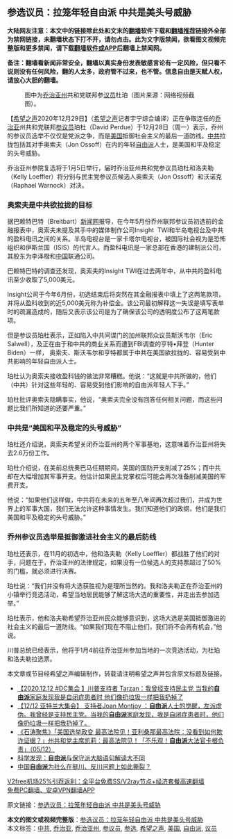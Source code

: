  <h2>参选议员：拉笼年轻自由派 中共是美头号威胁</h2> <p class="notice"><b>大陆网友注意：本文中的链接除此处和文末的<a href="https://github.com/bannedbook/fanqiang" >翻墙</a>软件下载和<a href="https://github.com/killgcd/justmysocks/blob/master/README.md">翻墙推荐</a>链接外全部为禁网链接，未翻墙状态下打不开，请勿点击。此为文字版禁闻，欲看图文视频完整版和更多禁闻，请下载<a href="https://github.com/bannedbook/fanqiang">翻墙软件或APP</a>后翻墙上禁闻网。</p><p>备注：翻墙看新闻非常安全，翻墙以真实身份发表敏感言论有一定风险，但只看不说则没有任何风险，翻的人太多，政府管不过来，也不管。信息自由是天赋人权，请放心大胆的翻墙。</b></p>  <div class="entry"> <figure> <p><figcaption>图中为<a href="https://www.bannedbook.org/bnews/tag/%e4%b9%94%e6%b2%bb%e4%ba%9a%e5%b7%9e/" class="st_tag internal_tag" rel="tag" title="标签 乔治亚州 下的日志">乔治亚州</a>共和党联邦参<a href="https://www.bannedbook.org/bnews/tag/%e8%ae%ae%e5%91%98/" class="st_tag internal_tag" rel="tag" title="标签 议员 下的日志">议员</a>杜珀（图片来源：网络视频截图）。</figcaption></figure> <p>【<span class='wp_keywordlink_affiliate'><a href="https://www.soundofhope.org" title="希望之声" target="_blank">希望之声</a></span>2020年12月29日】（<a href="https://www.bannedbook.org/bnews/tag/%e5%b8%8c%e6%9c%9b%e4%b9%8b%e5%a3%b0/" class="st_tag internal_tag" rel="tag" title="标签 希望之声 下的日志">希望之声</a>记者宇宁综合编译）正在争取连任的<a href="https://www.bannedbook.org/bnews/tag/%E4%B9%94%E6%B2%BB%E4%BA%9A/" class="st_tag internal_tag" rel="tag" title="标签 乔治亚 下的日志">乔治亚</a>州共和党联邦<a href="https://www.bannedbook.org/bnews/tag/%e5%8f%82%e8%ae%ae%e5%91%98/" class="st_tag internal_tag" rel="tag" title="标签 参议员 下的日志">参议员</a>珀杜（David Perdue）于12月28日（周一）表示，乔州的参议员选举不仅仅是党派之争，而是<a href="https://www.bannedbook.org/bnews/tag/%e7%be%8e%e5%9b%bd/" class="st_tag internal_tag" rel="tag" title="标签 美国 下的日志">美国</a>抵御社会主义的最后一道防线。<a href="https://www.bannedbook.org/bnews/tag/%e4%b8%ad%e5%85%b1/" class="st_tag internal_tag" rel="tag" title="标签 中共 下的日志">中共</a>拉拢包括其对手奥索夫（Jon Ossoff）在内的年轻<a href="https://www.bannedbook.org/bnews/tag/%E8%87%AA%E7%94%B1%E6%B4%BE/" class="st_tag internal_tag" rel="tag" title="标签 自由派 下的日志">自由派</a>人士，是美国和平及稳定的头号威胁。  </p> <p>乔治亚州参院复选将于1月5日举行，届时乔治亚州共和党参议员珀杜和洛夫勒（Kelly Loeffler）将分别与民主党参议员候选人奥索夫（Jon Ossoff）和沃诺克（Raphael Warnock）对决。</p> <h3>奥索夫是中共欲拉拢的目标</h3> <p>据巴赖特巴特（Breitbart）<span class='wp_keywordlink_affiliate'><a href="https://www.bannedbook.org/" title="新闻网">新闻网</a></span>报导，在今年5月份乔州联邦参议员初选前的金融报表中，奥索夫未提及其手中的媒体制作公司Insight  TWI和半岛电视台及中共的盈科电讯之间的关系。半岛电视台是一家卡塔尔电视台，被国际社会视为是恐怖组织和伊斯兰国（ISIS）的代言人。而盈科电讯是一家总部在香港的建制派公司，其股东为李泽楷和<span class='wp_keywordlink_affiliate'><a href="https://www.bannedbook.org/" title="中国" target="_blank">中国</a></span>联通公司。 </p> <p>巴赖特巴特的调查还发现，奥索夫的Insight TWI在过去两年中，从中共的盈科电讯至少收取了5,000美元。</p>  <p>Insight公司于今年6月份，初选结束后将突然在其金融报表中填上了这两笔款项，并将从盈科收到的近5,000美元称为补偿金。该公司最初解释这一失误是填写表单时的疏漏造成的，随后又表示该公司是为了确保该公司的透明度公布了这两笔款项。</p> <p>但是参议员珀杜表示，正如陷入中共间谍门的加州联邦众议员斯沃韦尔（Eric Salwell），及正在由于和中共的商业关系而遭到FBI调查的亨特•拜登（Hunter Biden）一样， 奥索夫、斯沃韦尔和亨特都属于中共在美国欲拉拢的、容易受到中共影响的年轻自由派人士。 </p> <p>珀杜认为奥索夫接收盈科钱的做法非常糟糕。他说：“这就是中共所做的，他们（中共）针对这些年轻的、容易受到他们影响的自由派年轻人下手。”</p> <p>珀杜批评奥索夫隐瞒事实，他说，“奥索夫完全没有回答任何相关问题，而这些问题比我们所知道的还要严重。”</p>  <h3>中共是“美国和平及稳定的头号威胁”</h3> <p>珀杜还介绍说，奥索夫希望关闭乔治亚州的两个军事基地，这意味着乔治亚州将失去2.6万份工作。</p> <p>珀杜介绍说，在美前总统奥巴马任期期间，美国的国防开支削减了25%；而中共却在大幅增加其军事开支。他估计如果民主党掌权后可能会再次准备削减美国的军费开支。</p> <p>他说：“如果他们这样做，中共将在未来的五年至八年间再次超过我们，并成为世界上的军事大国，我们无法允许这种事情发生。我们知道他们的政纲，他们是我们美国和平及稳定的头号威胁。”</p> <h3>乔州参议员选举是抵御激进社会主义的最后防线</h3> <p>珀杜还表示，在11月的初选中，他和洛夫勒（Kelly Loeffler）都战胜了他们的对手，问题在于，乔治亚州的法律规定，如果没有一位候选人的支持票超过了50%的门槛，就必须进行决赛。</p>  <p>珀杜说：“我们并没有将大选获胜视为是理所当然的。我和洛夫勒正在乔治亚州的小镇举行竞选活动，希望当地居民能够了解这场大选的重要性，并走出去参加选举。”</p> <p>珀杜表示，他和洛夫勒希望乔治亚州民众能够意识到，这场大选是美国抵御激进的社会主义的最后一道防线。“如果我们现在不阻止他们，我们将不会再有机会，”他说。</p> <p>川普总统已经表示，他将于1月4前往乔治亚州参加当地的一次竞选活动，为杜珀和洛夫勒拉选票。</p> <p>本文章或节目经希望之声编辑制作，转载请注明希望之声并包含原文标题及链接。</p>  <ul class='op-related-articles' title='相关阅读'> <li><a href='https://www.bannedbook.org/bnews/bannedvideo/20201218/1450111.html' target='_blank'>【2020.12.12 #DC集会 】川普支持者 Tarzan：我曾经支持民主党 当我的<b>自由派</b>家庭发现我是自闭症患者时 他们像扔垃圾一样把我扔掉了</a></li> <li><a href='https://www.bannedbook.org/bnews/bannedvideo/20201217/1449572.html' target='_blank'>【12/12 亚特兰大集会】 支持者Joan Montjoy ：<b>自由派</b>人士的觉醒，左派虚伪。我曾经是支持民主党。当我的<b>自由派</b>家庭发现，我是自闭症患者时，他们像扔垃圾一样把我扔掉了。</a></li> <li><a href='https://www.bannedbook.org/bnews/bannedvideo/20201206/1442746.html' target='_blank'>《石涛聚焦》「美国选举政变 最高法院见！亚利桑那最高法院：没看到如何欺诈证据？」州共和党主席凯莉：最高法院见！「不乐观！<b>自由派</b>大法官卡根负责」（05/12）</a></li> <li><a href='https://www.bannedbook.org/bnews/comments/20201114/1430886.html' target='_blank'>科学发现：<b>自由派</b>与保守派大脑语句解读大不同</a></li> <li><a href='https://www.bannedbook.org/bnews/bannedvideo/20201101/1423719.html' target='_blank'>中国<b>自由派</b>为社么在挺川、反川问题上如此撕裂？</a></li> </ul> <p class="texttj"> <a href="https://www.bannedbook.org/forum23/topic22702.html" target="_blank">V2free机场25%引荐返利：全平台免费SS/V2ray节点+经济套餐高速翻墙</a><br/> <a href="https://github.com/bannedbook/fanqiang/wiki/%E7%A6%81%E9%97%BB%E7%BD%91%E5%AE%89%E5%8D%93%E7%BF%BB%E5%A2%99%E6%96%B0%E9%97%BBAPP" target="_blank">免费PC翻墙、安卓VPN翻墙APP</a></p><p>原文链接：<a class="src_link"  href="https://www.soundofhope.org/post/458368" target="_blank">参选议员：拉笼年轻自由派 中共是美头号威胁</a></p><a name='sharetosocial'></a>       <div><b>本文的图文或视频完整版</b>：<a href='https://www.bannedbook.org/bnews/comments/20201230/1457368.html'>参选议员：拉笼年轻自由派 中共是美头号威胁</a></div>  </div><!--END ENTRY--> <div class="postfooter"> <div>本文标签：<a href="https://www.bannedbook.org/bnews/tag/%e4%b8%ad%e5%85%b1/" rel="tag">中共</a>, <a href="https://www.bannedbook.org/bnews/tag/%E4%B9%94%E6%B2%BB%E4%BA%9A/" rel="tag">乔治亚</a>, <a href="https://www.bannedbook.org/bnews/tag/%e4%b9%94%e6%b2%bb%e4%ba%9a%e5%b7%9e/" rel="tag">乔治亚州</a>, <a href="https://www.bannedbook.org/bnews/tag/%e5%8f%82%e8%ae%ae%e5%91%98/" rel="tag">参议员</a>, <a href="https://www.bannedbook.org/bnews/tag/%E5%8F%82%E9%80%89/" rel="tag">参选</a>, <a href="https://www.bannedbook.org/bnews/tag/%e5%b8%8c%e6%9c%9b%e4%b9%8b%e5%a3%b0/" rel="tag">希望之声</a>, <a href="https://www.bannedbook.org/bnews/tag/%e7%be%8e%e5%9b%bd/" rel="tag">美国</a>, <a href="https://www.bannedbook.org/bnews/tag/%E8%87%AA%E7%94%B1%E6%B4%BE/" rel="tag">自由派</a>, <a href="https://www.bannedbook.org/bnews/tag/%e8%ae%ae%e5%91%98/" rel="tag">议员</a></div>  </div><!--END POSTFOOTER--> 